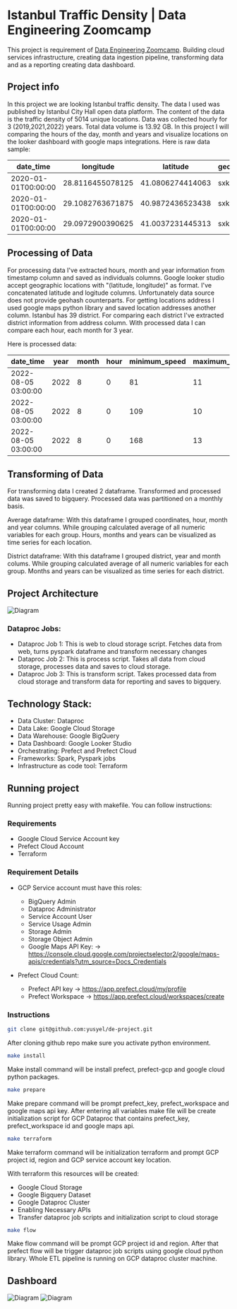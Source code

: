 # Istanbul Traffic Density | Data Engineering Zoomcamp

This project is requirement of [Data Engineering Zoomcamp](https://github.com/DataTalksClub/data-engineering-zoomcamp). Building cloud services infrastructure, creating data ingestion pipeline, transforming data and as a reporting creating data dashboard.

## Project info

In this project we are looking Istanbul traffic density. The data I used was published by Istanbul City Hall open data platform. The content of the data is the traffic density of 5014 unique locations. Data was collected hourly for 3 (2019,2021,2022) years. Total data volume is 13.92 GB. In this project I will comparing the hours of the day, month and years and visualize locations on the looker dashboard with google maps integrations.
Here is raw data sample:

| date_time 	    | longitude 	 | latitude 	  | geohash 	| minimum_speed 	| maximum_speed 	| average_speed 	| number_of_vehicles 	|
|-----------	    |-----------	 |----------	  |---------	|---------------	|---------------	|---------------	|--------------------	|
|2020-01-01T00:00:00|28.8116455078125|41.0806274414063|sxk3xw      	|134              	|18               	|81               	|132                    |
|2020-01-01T00:00:00|29.1082763671875|40.9872436523438|sxk9nm     	|143             	|10               	|73               	|162                    |
|2020-01-01T00:00:00|29.0972900390625|41.0037231445313|sxk9q0   	|128              	|6               	|50               	|110                    |


## Processing of Data

For processing data I've extracted hours, month  and year information from timestamp column and saved as individuals columns. Google looker studio accept geographic locations with "(latitude, longitude)" as format. I've concatenated latitude and logitude columns. Unfortunately data source does not provide geohash counterparts. For getting locations address I used google maps python library and saved location addresses another column. Istanbul has 39 district. For comparing each district I've extracted district information from address column. With processed data I can compare each hour, each month for 3 year.

Here is processed data:



|          date_time|year|month|hour|minimum_speed|maximum_speed|average_speed|number_of_vehicles|            district|geohash|         coordinates|            location|
|-------------------|----|-----|----|-------------|-------------|-------------|------------------|--------------------|-------|--------------------|--------------------|
|2022-08-05 03:00:00|2022|    8|   0|           81|           11|           41|                28|Eyüpsultan/İstanb...| sxk9d3|41.05316162109376...|Eyüp Merkez, 3405...|
|2022-08-05 03:00:00|2022|    8|   0|          109|           10|           65|                89|Üsküdar/İstanbul,...| sxk9m6|41.01470947265625...|Küçük Çamlıca, Çi...|
|2022-08-05 03:00:00|2022|    8|   0|          168|           13|           68|               245|Esenyurt/İstanbul...| sxk3s9|41.05316162109376...|Ardıçlı Mh., Yase...|

## Transforming of Data

For transforming data I created 2 dataframe. Transformed and processed data was saved to bigquery. Processed data was partitioned on a monthly basis.

Average dataframe: With this dataframe I grouped coordinates, hour, month and year columns. While grouping calculated average of all numeric variables for each group. Hours, months and years can be visualized as time series for each location.

District dataframe: With this dataframe I grouped district, year and month colums. While grouping calculated average of all numeric variables for each group. Months and years can be visualized as time series for each district.

## Project Architecture
![Diagram](./img/diagram.png)

### Dataproc Jobs:

* Dataproc Job 1: This is web to cloud storage script. Fetches data from web, turns pyspark dataframe and transform necessary changes
* Dataproc Job 2: This is process script. Takes all data from cloud storage, processes data and saves to cloud storage.
* Dataproc Job 3: This is transform script. Takes processed data from cloud storage and transform data for reporting and saves to bigquery.

## Technology Stack:

* Data Cluster: Dataproc
* Data Lake: Google Cloud Storage
* Data Warehouse: Google BigQuery
* Data Dashboard: Google Looker Studio
* Orchestrating: Prefect and Prefect Cloud
* Frameworks: Spark, Pyspark jobs
* Infrastructure as code tool: Terraform

## Running project

Running project pretty easy with makefile. You can follow instructions:

### Requirements
- Google Cloud Service Account key
- Prefect Cloud Account
- Terraform
### Requirement Details
* GCP Service account must have this roles:
    - BigQuery Admin
    - Dataproc Administrator
    - Service Account User
    - Service Usage Admin
    - Storage Admin
    - Storage Object Admin
    - Google Maps API Key: -> https://console.cloud.google.com/projectselector2/google/maps-apis/credentials?utm_source=Docs_Credentials

* Prefect Cloud Count:
    - Prefect API key -> https://app.prefect.cloud/my/profile
    - Prefect Workspace -> https://app.prefect.cloud/workspaces/create



### Instructions
```bash
git clone git@github.com:yusyel/de-project.git
```

After cloning github repo make sure you activate python environment.

```bash
make install
```
Make install command will be install prefect, prefect-gcp and google cloud  python packages.

```bash
make prepare
```
Make prepare command will be prompt prefect_key, prefect_workspace and google maps api key. After entering all variables make file will be create initialization script for GCP Dataproc that contains prefect_key, prefect_workspace id and google maps api.

```bash
make terraform
```
Make terraform command  will be initialization terraform and prompt GCP project id,  region and GCP service account key location.

With terraform this resources will be created:

* Google Cloud Storage
* Google Bigquery Dataset
* Google Dataproc Cluster
* Enabling Necessary APIs
* Transfer dataproc job scripts and initialization script to cloud storage


```bash
make flow
```
Make flow command will be prompt GCP project id and region. After that prefect flow will be trigger dataproc job scripts using google cloud python library. Whole ETL pipeline is running on GCP dataproc cluster machine.

## Dashboard


![Diagram](./img/dashboard_1.png)
![Diagram](./img/dashboard_2.png)
